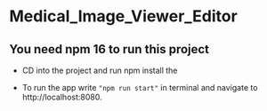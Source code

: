 # Medical_Image_Viewer_Editor

## You need npm 16 to run this project

* CD into the project and run npm install the

* To run the app write ``` "npm run start" ``` in terminal and navigate to http://localhost:8080.


